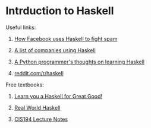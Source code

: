 # Intrduction to Haskell

Useful links:

1. [How Facebook uses Haskell to fight spam](https://code.fb.com/security/fighting-spam-with-haskell/)

1. [A list of companies using Haskell](https://wiki.haskell.org/Haskell_in_industry)

1. [A Python programmer's thoughts on learning Haskell](http://mechanical-elephant.com/thoughts/2015-04-20-becoming-productive-in-haskell/)

1. [reddit.com/r/haskell](https://reddit.com/r/haskell)

Free textbooks:

1. [Learn you a Haskell for Great Good!](http://learnyouahaskell.com/chapters)

1. [Real World Haskell](http://book.realworldhaskell.org/)

1. [CIS194 Lecture Notes](https://www.seas.upenn.edu/~cis194/fall16/)
